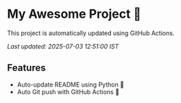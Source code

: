 # My Awesome Project 🚀

This project is automatically updated using GitHub Actions.

_Last updated: 2025-07-03 12:51:00 IST_

## Features
- Auto-update README using Python 🐍
- Auto Git push with GitHub Actions 🤖

